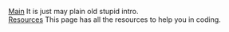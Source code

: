 <a href="README">Main</a> It is just may plain old stupid intro.<br/>
<a href="resources">Resources</a> This page has all the resources to help you in coding.
